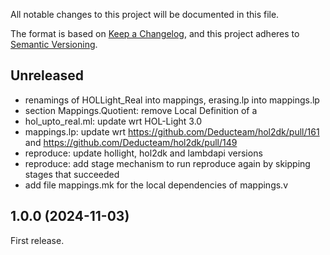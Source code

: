 All notable changes to this project will be documented in this file.

The format is based on [Keep a Changelog](https://keepachangelog.com/),
and this project adheres to [Semantic Versioning](https://semver.org/).

## Unreleased

- renamings of HOLLight_Real into mappings, erasing.lp into mappings.lp
- section Mappings.Quotient: remove Local Definition of a
- hol_upto_real.ml: update wrt HOL-Light 3.0
- mappings.lp: update wrt https://github.com/Deducteam/hol2dk/pull/161 and https://github.com/Deducteam/hol2dk/pull/149
- reproduce: update hollight, hol2dk and lambdapi versions
- reproduce: add stage mechanism to run reproduce again by skipping stages that succeeded
- add file mappings.mk for the local dependencies of mappings.v

## 1.0.0 (2024-11-03)

First release.
